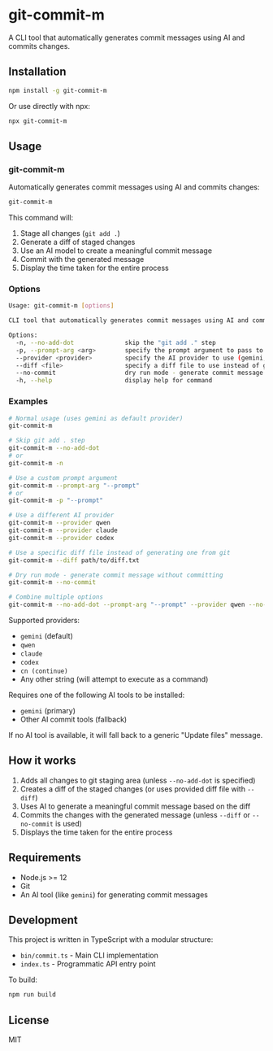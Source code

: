 # git-commit-m

A CLI tool that automatically generates commit messages using AI and commits changes.

## Installation

```bash
npm install -g git-commit-m
```

Or use directly with npx:

```bash
npx git-commit-m
```

## Usage

### git-commit-m

Automatically generates commit messages using AI and commits changes:

```bash
git-commit-m
```

This command will:
1. Stage all changes (`git add .`)
2. Generate a diff of staged changes
3. Use an AI model to create a meaningful commit message
4. Commit with the generated message
5. Display the time taken for the entire process

### Options

```bash
Usage: git-commit-m [options]

CLI tool that automatically generates commit messages using AI and commits changes

Options:
  -n, --no-add-dot              skip the "git add ." step
  -p, --prompt-arg <arg>        specify the prompt argument to pass to the AI tool (default: "-p")
  --provider <provider>         specify the AI provider to use (gemini, qwen, claude, codex, continue, or any string) (default: "gemini")
  --diff <file>                 specify a diff file to use instead of generating one from git
  --no-commit                   dry run mode - generate commit message without committing
  -h, --help                    display help for command
```

### Examples

```bash
# Normal usage (uses gemini as default provider)
git-commit-m

# Skip git add . step
git-commit-m --no-add-dot
# or
git-commit-m -n

# Use a custom prompt argument
git-commit-m --prompt-arg "--prompt"
# or
git-commit-m -p "--prompt"

# Use a different AI provider
git-commit-m --provider qwen
git-commit-m --provider claude
git-commit-m --provider codex

# Use a specific diff file instead of generating one from git
git-commit-m --diff path/to/diff.txt

# Dry run mode - generate commit message without committing
git-commit-m --no-commit

# Combine multiple options
git-commit-m --no-add-dot --prompt-arg "--prompt" --provider qwen --no-commit
```

Supported providers:
- `gemini` (default)
- `qwen`
- `claude`
- `codex`
- `cn (continue)`
- Any other string (will attempt to execute as a command)

Requires one of the following AI tools to be installed:
- `gemini` (primary)
- Other AI commit tools (fallback)

If no AI tool is available, it will fall back to a generic "Update files" message.

## How it works

1. Adds all changes to git staging area (unless `--no-add-dot` is specified)
2. Creates a diff of the staged changes (or uses provided diff file with `--diff`)
3. Uses AI to generate a meaningful commit message based on the diff
4. Commits the changes with the generated message (unless `--diff` or `--no-commit` is used)
5. Displays the time taken for the entire process

## Requirements

- Node.js >= 12
- Git
- An AI tool (like `gemini`) for generating commit messages

## Development

This project is written in TypeScript with a modular structure:
- `bin/commit.ts` - Main CLI implementation
- `index.ts` - Programmatic API entry point

To build:

```bash
npm run build
```

## License

MIT